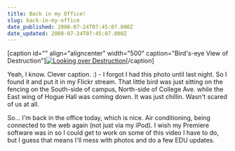 ```yaml
---
title: Back in my Office!
slug: back-in-my-office
date_published: 2008-07-24T07:45:07.000Z
date_updated: 2008-07-24T07:45:07.000Z
---
```


[caption id="" align="aligncenter" width="500" caption="Bird's-eye View of Destruction"][![Looking over Destruction](http://farm4.static.flickr.com/3163/2697892021_5fa889f897.jpg)](http://www.flickr.com/photos/asilentthing/2697892021/)[/caption]

Yeah, I know. Clever caption. :) - I forgot I had this photo until last night. So I found it and put it in my Flickr stream. That little bird was just sitting on the fencing on the South-side of campus, North-side of College Ave. while the East wing of Hogue Hall was coming down. It was just chillin. Wasn't scared of us at all.

So... I'm back in the office today, which is nice. Air conditioning, being connected to the web again (not just via my iPod). I wish my Premiere software was in so I could get to work on some of this video I have to do, but I guess that means I'll mess with photos and do a few EDU updates.
